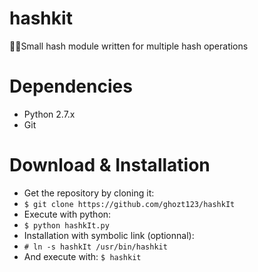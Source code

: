 # hashkit
🕵️‍♂️Small hash module written for multiple hash operations

# Dependencies 
- Python 2.7.x
- Git 

# Download & Installation
- Get the repository by cloning it: 
- `$ git clone https://github.com/ghozt123/hashkIt`
- Execute with python: 
- `$ python hashkIt.py` 
- Installation with symbolic link (optionnal): 
- `# ln -s hashkIt /usr/bin/hashkit` 
- And execute with: `$ hashkit` 
